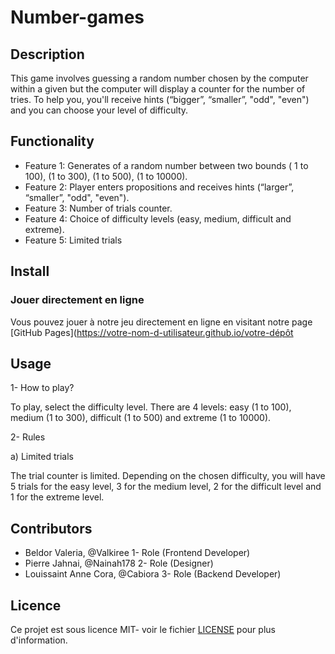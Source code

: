 # Number-games
 ## Description
 This game involves guessing a random number chosen by the computer within a given
 but the computer will display a counter for the number of tries. To help you, you'll receive hints (“bigger”, “smaller”, "odd", "even") and you can choose your level of difficulty.
 
 ## Functionality
 - Feature 1: Generates of a random number between two bounds ( 1 to 100), (1 to 300), (1 to 500), (1 to 10000).
 - Feature 2: Player enters propositions and receives hints (“larger”, “smaller”, "odd",     "even").
 - Feature 3: Number of trials counter.
 - Feature 4: Choice of difficulty levels (easy, medium, difficult and extreme).
 - Feature 5: Limited trials

 ## Install
   ### Jouer directement en ligne 
 Vous pouvez jouer à notre jeu directement en ligne en visitant notre page [GitHub Pages](https://votre-nom-d-utilisateur.github.io/votre-dépôt

 ## Usage
 1- How to play?
 
 To play, select the difficulty level. There are 4 levels: easy (1 to 100), medium (1 to 300), difficult (1 to 500) and extreme (1 to 10000).
 
 2- Rules
 
   a) Limited trials 
    
  The trial counter is limited. Depending on the chosen difficulty, you will have 5 trials for the easy level, 3 for the medium level, 2 for the difficult level and 1 for the extreme level.

 ## Contributors
 - Beldor Valeria, @Valkiree 1- Role (Frontend Developer)
 - Pierre Jahnai, @Nainah178 2- Role (Designer)
 - Louissaint Anne Cora, @Cabiora 3- Role (Backend Developer)
 
 ## Licence
 Ce projet est sous licence MIT- voir le fichier [LICENSE](LICENSE) pour plus d'information.

